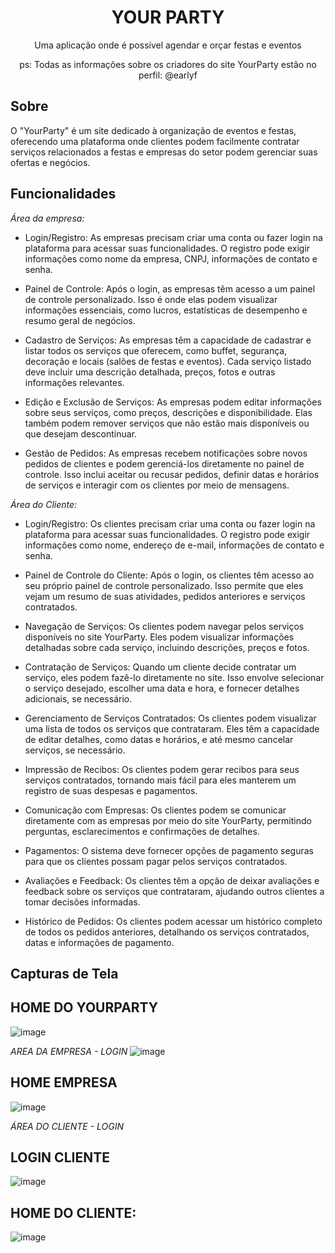 <!-- Título do Projeto -->
<h1 align="center">YOUR PARTY</h1>

<!-- Descrição do Projeto -->
<p align="center">Uma aplicação onde é possível agendar e orçar festas e eventos</p>

<!-- Badges -->
<p align="center">
  ps: Todas as informações sobre os criadores do site YourParty estão no perfil: @earlyf
</p>

<!-- Sobre -->
## Sobre

O "YourParty" é um site dedicado à organização de eventos e festas, oferecendo uma plataforma onde clientes podem facilmente contratar serviços relacionados a festas e empresas do setor podem gerenciar suas ofertas e negócios. 

<!-- Funcionalidades -->
## Funcionalidades

*Área da empresa:* 
 - Login/Registro: As empresas precisam criar uma conta ou fazer login na plataforma para acessar suas funcionalidades. O registro pode exigir informações como nome da empresa, CNPJ, informações de contato e senha.

- Painel de Controle: Após o login, as empresas têm acesso a um painel de controle personalizado. Isso é onde elas podem visualizar informações essenciais, como lucros, estatísticas de desempenho e resumo geral de negócios.

- Cadastro de Serviços: As empresas têm a capacidade de cadastrar e listar todos os serviços que oferecem, como buffet, segurança, decoração e locais (salões de festas e eventos). Cada serviço listado deve incluir uma descrição detalhada, preços, fotos e outras informações relevantes.

- Edição e Exclusão de Serviços: As empresas podem editar informações sobre seus serviços, como preços, descrições e disponibilidade. Elas também podem remover serviços que não estão mais disponíveis ou que desejam descontinuar.

- Gestão de Pedidos: As empresas recebem notificações sobre novos pedidos de clientes e podem gerenciá-los diretamente no painel de controle. Isso inclui aceitar ou recusar pedidos, definir datas e horários de serviços e interagir com os clientes por meio de mensagens.

*Área do Cliente:*

- Login/Registro: Os clientes precisam criar uma conta ou fazer login na plataforma para acessar suas funcionalidades. O registro pode exigir informações como nome, endereço de e-mail, informações de contato e senha.

- Painel de Controle do Cliente: Após o login, os clientes têm acesso ao seu próprio painel de controle personalizado. Isso permite que eles vejam um resumo de suas atividades, pedidos anteriores e serviços contratados.

- Navegação de Serviços: Os clientes podem navegar pelos serviços disponíveis no site YourParty. Eles podem visualizar informações detalhadas sobre cada serviço, incluindo descrições, preços e fotos.

- Contratação de Serviços: Quando um cliente decide contratar um serviço, eles podem fazê-lo diretamente no site. Isso envolve selecionar o serviço desejado, escolher uma data e hora, e fornecer detalhes adicionais, se necessário.

- Gerenciamento de Serviços Contratados: Os clientes podem visualizar uma lista de todos os serviços que contrataram. Eles têm a capacidade de editar detalhes, como datas e horários, e até mesmo cancelar serviços, se necessário.

- Impressão de Recibos: Os clientes podem gerar recibos para seus serviços contratados, tornando mais fácil para eles manterem um registro de suas despesas e pagamentos.

- Comunicação com Empresas: Os clientes podem se comunicar diretamente com as empresas por meio do site YourParty, permitindo perguntas, esclarecimentos e confirmações de detalhes.

- Pagamentos: O sistema deve fornecer opções de pagamento seguras para que os clientes possam pagar pelos serviços contratados.

- Avaliações e Feedback: Os clientes têm a opção de deixar avaliações e feedback sobre os serviços que contrataram, ajudando outros clientes a tomar decisões informadas.

- Histórico de Pedidos: Os clientes podem acessar um histórico completo de todos os pedidos anteriores, detalhando os serviços contratados, datas e informações de pagamento.

<!-- Capturas de Tela -->
## Capturas de Tela

## HOME DO YOURPARTY
![image](https://github.com/juanjarbas/YourParty/assets/97977703/0a629afc-f697-496d-b70b-73ae32a99361)


*AREA DA EMPRESA - LOGIN* 
![image](https://github.com/juanjarbas/YourParty/assets/97977703/f1e5d0ce-c507-46f1-a7f9-c52c717bde2f)


## HOME EMPRESA
![image](https://github.com/juanjarbas/YourParty/assets/97977703/ee7644c6-e456-40f1-af76-cc108d830c30)


*ÁREA DO CLIENTE - LOGIN*
## LOGIN CLIENTE
![image](https://github.com/juanjarbas/YourParty/assets/97977703/202d0a1f-b747-4625-9da7-a0c70c1c1fd4)

## HOME DO CLIENTE:
![image](https://github.com/juanjarbas/YourParty/assets/97977703/05102a82-6580-4ae9-8097-65b1ce0ae7b0)


##
